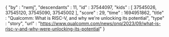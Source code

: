 {
  "by" : "rwmj",
  "descendants" : 11,
  "id" : 37544097,
  "kids" : [ 37545026, 37545120, 37545090, 37545002 ],
  "score" : 29,
  "time" : 1694951862,
  "title" : "Qualcomm: What is RISC-V, and why we're unlocking its potential",
  "type" : "story",
  "url" : "https://www.qualcomm.com/news/onq/2023/09/what-is-risc-v-and-why-were-unlocking-its-potential"
}
